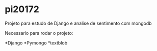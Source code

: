 # pi20172
Projeto para estudo de Django e analise de sentimento com mongodb

Necessario para rodar o projeto:

*Django
*Pymongo
*textblob
